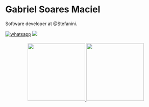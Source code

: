 # Gabriel Soares Maciel

Software developer at @Stefanini.

  <div>
  <a href="https://api.whatsapp.com/send?phone=5511942421224&text=Bem%20vindo"><img src="https://img.shields.io/badge/WhatsApp-25D366?style=for-the-badge&logo=whatsapp&logoColor=white" alt="whatsapp" title="WhatsApp"  widht:"40" height:"40"/></a>
  <a href="https://www.linkedin.com/in/gabriel-soares-maciel-3690a41b4/" target="_blank"><img src="https://img.shields.io/badge/-LinkedIn-%230077B5?style=for-the-badge&logo=linkedin&logoColor=white" target="_blank"></a> 
  </div>

  <div align="center" style="margin:20px 0">
  <a href="https://github.com/GabrielSoares-Dev">
  <img height="180em" src="https://github-readme-stats.vercel.app/api?username=GabrielSoares-Dev&show_icons=true&theme=dracula&include_all_commits=true&count_private=true"/>
  <img height="180em" src="https://github-readme-stats.vercel.app/api/top-langs/?username=GabrielSoares-Dev&layout=compact&langs_count=7&theme=dracula"/>
</div>
